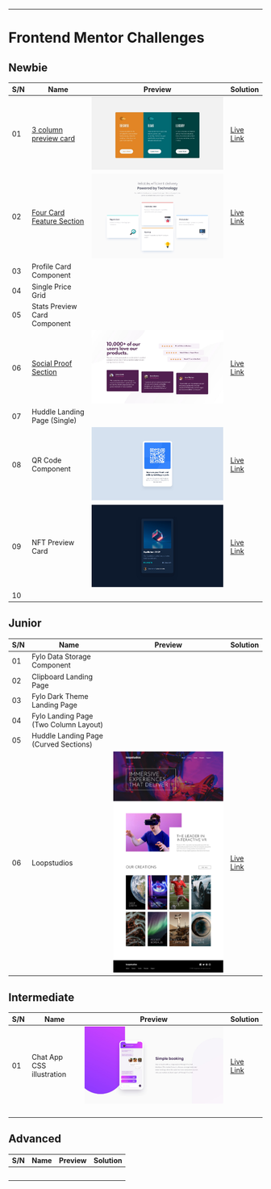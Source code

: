 ***

# Frontend Mentor Challenges 

## Newbie 

| S/N   | Name                        | Preview   | Solution  |
|  ---  |     ---                     |    ---    |    ---    |
| 01    | [3 column preview card](https://github.com/CyberGeni/3-column-preview-card-component-main) | <img src="https://github.com/CyberGeni/3-column-preview-card-component-main/blob/master/design/desktop-design.jpg"> | [Live Link](https://CyberGeni.github.io/3-column-preview-card-component-main) |
| 02    | [Four Card Feature Section](https://github.com/CyberGeni/four-card-feature-section/) | <img src="https://github.com/CyberGeni/four-card-feature-section/blob/main/design/desktop-design.jpg"> | [Live Link](https://CyberGeni.github.io/four-card-feature-section) |
| 03    | Profile Card Component      |||
| 04    | Single Price Grid           |||
| 05    | Stats Preview Card Component|||
| 06    | [Social Proof Section](https://github.com/CyberGeni/social-proof-section/) | <img src="https://github.com/CyberGeni/social-proof-section/blob/main/design/desktop-design.jpg"> | [Live Link](https://CyberGeni.github.io/social-proof-section)|
| 07    | Huddle Landing Page (Single)|||
| 08    | QR Code Component           | <img src="https://github.com/CyberGeni/qr-code-component/blob/master/design/desktop-design.jpg"> | [Live Link](https://CyberGeni.github.io/qr-code-component) |
| 09    | NFT Preview Card            | <img src="https://github.com/CyberGeni/nft-preview-card-component/blob/master/design/desktop-design.jpg"> | [Live Link](https://cybergeni.github.io/nft-preview-card-component/)|
| 10    ||||

## Junior

| S/N   | Name                                 | Preview   | Solution  |
|  ---  |     ---                              |    ---    |    ---    |
| 01    | Fylo Data Storage Component          |||
| 02    | Clipboard Landing Page               |||
| 03    | Fylo Dark Theme Landing Page         |||
| 04    | Fylo Landing Page (Two Column Layout)|||
| 05    | Huddle Landing Page (Curved Sections)|||
| 06    | Loopstudios                          | <img src="https://github.com/CyberGeni/loopstudios/blob/master/design/desktop-design.jpg"> | [Live Link](https://cybergeni.github.io/loopstudios/)|

## Intermediate

| S/N   | Name                     | Preview   | Solution  |
|  ---  |     ---                  |    ---    |    ---    |
| 01    | Chat App CSS illustration| <img src="https://github.com/CyberGeni/chat-app-illustration/blob/main/design/desktop-design.jpg"> | [Live Link](https://cybergeni.github.io/chat-app-illustration/)|
|||||
|||||
|||||
|||||

## Advanced

| S/N   | Name       | Preview   | Solution  |
|  ---  |     ---    |    ---    |    ---    |
|||||
|||||
|||||
|||||
|||||
